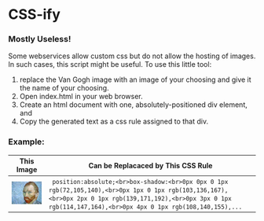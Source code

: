 # CSS-ify 
### Mostly Useless!

Some webservices allow custom css but do not allow the hosting of images. In such cases, this script might be useful.
To use this little tool: 

1. replace the Van Gogh image with an image of your choosing and give it the name of your choosing.
2. Open index.html in your web browser.
3. Create an html document with one, absolutely-positioned div element, and
4. Copy the generated text as a css rule assigned to that div.

### Example:
This Image | Can be Replacaced by This CSS Rule
---------- | ----------------------------------
![Van Gogh](./image.jpg) | ``` position:absolute;<br>box-shadow:<br>0px 0px 0 1px rgb(72,105,140),<br>0px 1px 0 1px rgb(103,136,167),<br>0px 2px 0 1px rgb(139,171,192),<br>0px 3px 0 1px rgb(114,147,164),<br>0px 4px 0 1px rgb(108,140,155),...```